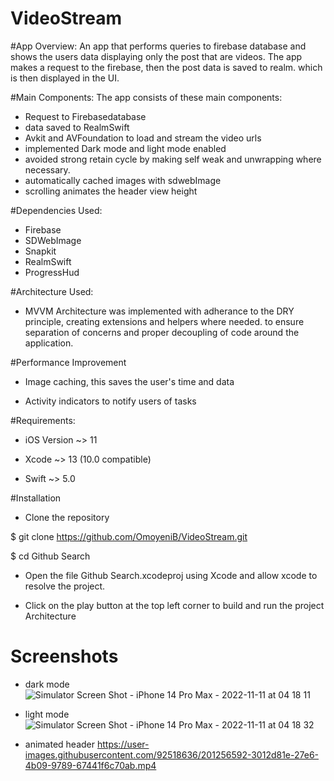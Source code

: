 # VideoStream


#App Overview:
 An app that performs queries to firebase database and shows the users data displaying only the post that are videos. The app makes a request to the firebase, then the post data is saved to realm. which is then displayed in the UI. 

#Main Components: The app consists of these main components:
- Request to Firebasedatabase
- data saved to RealmSwift
- Avkit and AVFoundation to load and stream the video urls
- implemented Dark mode and light mode enabled
- avoided strong retain cycle by making self weak and unwrapping where necessary.
- automatically cached images with sdwebImage
- scrolling animates the header view height


#Dependencies Used:
- Firebase
- SDWebImage
- Snapkit
- RealmSwift
- ProgressHud

#Architecture Used:
- MVVM Architecture was implemented with adherance to the DRY principle, creating extensions and helpers where needed. to ensure separation of concerns and proper decoupling of code around the application.

#Performance Improvement
- Image caching, this saves the user's time and data

- Activity indicators to notify users of tasks

#Requirements:

- iOS Version ~> 11

- Xcode ~> 13 (10.0 compatible)

- Swift ~> 5.0

#Installation

- Clone the repository

$ git clone https://github.com/OmoyeniB/VideoStream.git

$ cd Github Search

- Open the file Github Search.xcodeproj using Xcode and allow xcode to resolve the project.

- Click on the play button at the top left corner to build and run the project Architecture

# Screenshots
- dark mode
![Simulator Screen Shot - iPhone 14 Pro Max - 2022-11-11 at 04 18 11](https://user-images.githubusercontent.com/92518636/201256514-a5c252e1-63b9-42eb-9ff6-0599340f515b.png)


- light mode
![Simulator Screen Shot - iPhone 14 Pro Max - 2022-11-11 at 04 18 32](https://user-images.githubusercontent.com/92518636/201256544-57697012-0e07-4831-9cf8-349188d97a36.png)

- animated header
https://user-images.githubusercontent.com/92518636/201256592-3012d81e-27e6-4b09-9789-67441f6c70ab.mp4

